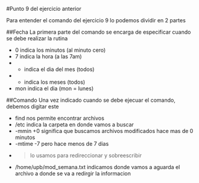 #Punto 9 del ejercicio anterior
  
Para entender el comando del ejercicio 9 lo podemos dividir en 2 partes
  
##Fecha
La primera parte del comando se encarga de especificar cuando se debe realizar la rutina
- 0 indica los minutos (al minuto cero)
- 7 indica la hora (a las 7am)
- * indica el dia del mes (todos)
- * indica los meses (todos)
- mon indica el dia (mon = lunes)
  
##Comando
Una vez indicado cuando se debe ejecuar el comando, debemos digitar este
- find nos permite encontrar archivos
- /etc indica la carpeta en donde vamos a buscar
- -mmin +0 significa que buscamos archivos modificados hace mas de 0 minutos
- -mtime -7 pero hace menos de 7 dias
- > lo usamos para redireccionar y sobreescribir
- /home/upb/mod_semana.txt indicamos donde vamos a aguarda el archivo a donde se va a redirgir la informacion

